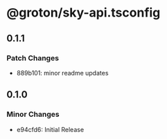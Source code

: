 # @groton/sky-api.tsconfig

## 0.1.1

### Patch Changes

- 889b101: minor readme updates

## 0.1.0

### Minor Changes

- e94cfd6: Initial Release
